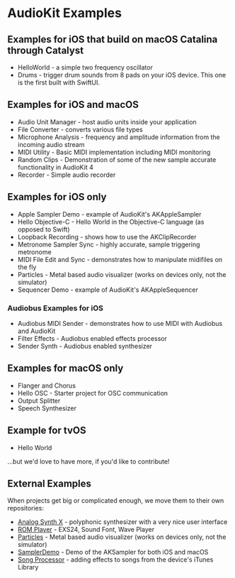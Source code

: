 # AudioKit Examples

## Examples for iOS that build on macOS Catalina through Catalyst

* HelloWorld - a simple two frequency oscillator
* Drums - trigger drum sounds from 8 pads on your iOS device. This one is the first built with SwiftUI.

## Examples for iOS and macOS

* Audio Unit Manager - host audio units inside your application
* File Converter - converts various file types
* Microphone Analysis - frequency and amplitude information from the incoming audio stream
* MIDI Utility - Basic MIDI implementation including MIDI monitoring
* Random Clips - Demonstration of some of the new sample accurate functionality in AudioKit 4
* Recorder - Simple audio recorder

## Examples for iOS only

* Apple Sampler Demo - example of AudioKit's AKAppleSampler
* Hello Objective-C - Hello World in the Objective-C language (as opposed to Swift)
* Loopback Recording - shows how to use the AKClipRecorder
* Metronome Sampler Sync - highly accurate, sample triggering metronome
* MIDI File Edit and Sync - demonstrates how to manipulate midifiles on the fly
* Particles - Metal based audio visualizer (works on devices only, not the simulator)
* Sequencer Demo - example of AudioKit's AKAppleSequencer

### Audiobus Examples for iOS

* Audiobus MIDI Sender - demonstrates how to use MIDI with Audiobus and AudioKit
* Filter Effects - Audiobus enabled effects processor
* Sender Synth - Audiobus enabled synthesizer

## Examples for macOS only

* Flanger and Chorus
* Hello OSC - Starter project for OSC communication
* Output Splitter
* Speech Synthesizer

## Example for tvOS

* Hello World

...but we'd love to have more, if you'd like to contribute!

## External Examples

When projects get big or complicated enough, we move them to their own repositories:

* [Analog Synth X](https://github.com/AudioKit/AnalogSynthX) - polyphonic synthesizer with a very nice user interface
* [ROM Player](https://github.com/AudioKit/ROMPlayer) - EXS24, Sound Font, Wave Player
* [Particles](http://github.com/AudioKit/Particles/) - Metal based audio visualizer (works on devices only, not the simulator)
* [SamplerDemo](http://github.com/AudioKit/SamplerDemo/) - Demo of the AKSampler for both iOS and macOS
* [Song Processor](http://github.com/AudioKit/SongProcessor) - adding effects to songs from the device's iTunes Library